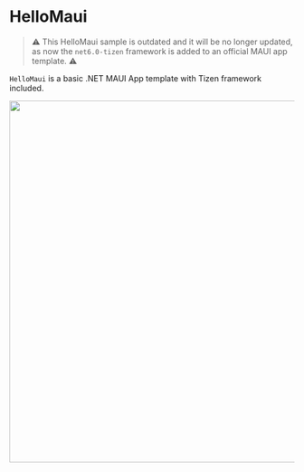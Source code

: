 # HelloMaui

> ⚠️ This HelloMaui sample is outdated and it will be no longer updated, as now the `net6.0-tizen` framework is added to an official MAUI app template. ⚠️

`HelloMaui` is a basic .NET MAUI App template with Tizen framework included.


  <img width="640" src="https://github.com/Samsung/Tizen.NET/blob/92b63e41e05604a2ee99d842226ca671d14e721f/assets/samples-hellomaui.gif" />
